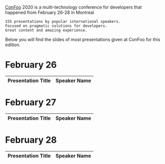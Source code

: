 [ConFoo](https://www.confoo.ca/en/yul2020) 2020 is a multi-technology conference for developers that happened from February 26-28 in Montreal

    155 presentations by popular international speakers.
    Focused on pragmatic solutions for developers.
    Great content and amazing experience.
    
Below you will find the slides of most presentations given at ConFoo for this edition.


# February 26

| Presentation Title | Speaker Name  |
|---------------------|---------------|


# February 27

| Presentation Title | Speaker Name  |
|---------------------|---------------|


# February 28

| Presentation Title | Speaker Name  |
|---------------------|---------------|

